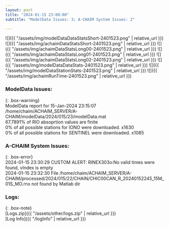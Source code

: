 ```yaml
---
layout: post
title: "2024-01-15 23:00:00"
subtitle: "ModelData Issues: 3; A-CHAIM System Issues: 2"

---
```


![]({{ "/assets/img/modelDataDataStatsShort-2401523.png" | relative_url }})
![]({{ "/assets/img/achaimDataStatsShort-2401523.png" | relative_url }})
![]({{ "/assets/img/achaimDataStatsLong00-2401523.png" | relative_url }})
![]({{ "/assets/img/achaimDataStatsLong01-2401523.png" | relative_url }})
![]({{ "/assets/img/achaimDataStatsLong02-2401523.png" | relative_url }})
![]({{ "/assets/img/modelDataDataStats-2401523.png" | relative_url }})
![]({{ "/assets/img/modelDataStationStats-2401523.png" | relative_url }})
![]({{ "/assets/img/achaimRunTime-2401523.png" | relative_url }})


### ModelData Issues:  
  
{: .box-warning}  
 ModelData report for 15-Jan-2024 23:15:07   
 /home/chaim/ACHAIM_SERVER/A-CHAIM/modelData/2024/015/23/modelData.mat   
 67.7891% of RIO absoprtion values are finite   
 0% of all possible stations for IONO were downloaded. x1630   
 0% of all possible stations for SENTINEL were downloaded. x1085   
  
### A-CHAIM System Issues:  
  
{: .box-error}  
2024-01-15 23:30:29 CUSTOM ALERT: RINEX303o:No valid times were found, vIndex is empty  
2024-01-15 23:32:30 File /home/chaim/ACHAIM_SERVER/A-CHAIM/processed/2024/015/22/CHAIN/CHIC00CAN_R_20240152245_15M_01S_MO.rnx not found by Matlab dir  

### Logs:  
  
{: .box-note}  
[Logs.zip]({{ "/assets/other/logs.zip" | relative_url }})  
[Log Info]({{ "/logInfo" | relative_url }})  
